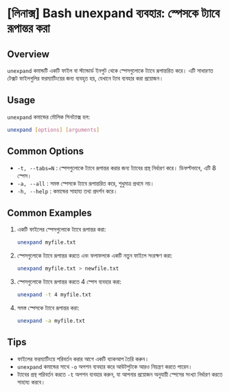 # [লিনাক্স] Bash unexpand ব্যবহার: স্পেসকে ট্যাবে রূপান্তর করা

## Overview
`unexpand` কমান্ডটি একটি ফাইল বা স্ট্যান্ডার্ড ইনপুট থেকে স্পেসগুলোকে ট্যাবে রূপান্তরিত করে। এটি সাধারণত টেক্সট ফাইলগুলির ফরম্যাটিংয়ের জন্য ব্যবহৃত হয়, যেখানে ট্যাব ব্যবহার করা প্রয়োজন।

## Usage
`unexpand` কমান্ডের মৌলিক সিনট্যাক্স হল:

```bash
unexpand [options] [arguments]
```

## Common Options
- `-t, --tabs=N` : স্পেসগুলোকে ট্যাবে রূপান্তর করার জন্য ট্যাবের প্রস্থ নির্ধারণ করে। ডিফল্টভাবে, এটি 8 স্পেস।
- `-a, --all` : সমস্ত স্পেসকে ট্যাবে রূপান্তরিত করে, শুধুমাত্র প্রথমে নয়।
- `-h, --help` : কমান্ডের সাহায্য তথ্য প্রদর্শন করে।

## Common Examples
1. একটি ফাইলের স্পেসগুলোকে ট্যাবে রূপান্তর করা:
   ```bash
   unexpand myfile.txt
   ```

2. স্পেসগুলোকে ট্যাবে রূপান্তর করতে এবং ফলাফলকে একটি নতুন ফাইলে সংরক্ষণ করা:
   ```bash
   unexpand myfile.txt > newfile.txt
   ```

3. স্পেসগুলোকে ট্যাবে রূপান্তর করতে 4 স্পেস ব্যবহার করা:
   ```bash
   unexpand -t 4 myfile.txt
   ```

4. সমস্ত স্পেসকে ট্যাবে রূপান্তর করা:
   ```bash
   unexpand -a myfile.txt
   ```

## Tips
- ফাইলের ফরম্যাটিংয়ে পরিবর্তন করার আগে একটি ব্যাকআপ তৈরি করুন।
- `unexpand` কমান্ডের সাথে `-o` অপশন ব্যবহার করে আউটপুটকে আরও নিয়ন্ত্রণ করতে পারেন।
- ট্যাবের প্রস্থ পরিবর্তন করতে `-t` অপশন ব্যবহার করুন, যা আপনার প্রয়োজন অনুযায়ী স্পেসের সংখ্যা নির্ধারণ করতে সাহায্য করবে।